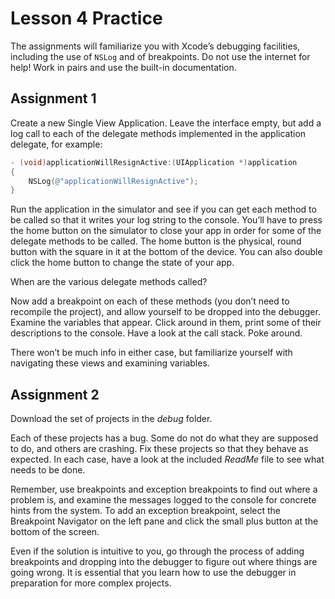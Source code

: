 Lesson 4 Practice
=================================

The assignments will familiarize you with Xcode’s debugging facilities, including the use of `NSLog` and of breakpoints. Do not use the internet for help! Work in pairs and use the built-in documentation.

## Assignment 1

Create a new Single View Application. Leave the interface empty, but add a log call to each of the delegate methods implemented in the application delegate, for example:

```objective-c
- (void)applicationWillResignActive:(UIApplication *)application
{
    NSLog(@"applicationWillResignActive");
}
```

Run the application in the simulator and see if you can get each method to be called so that it writes your log string to the console. You’ll have to press the home button on the simulator to close your app in order for some of the delegate methods to be called. The home button is the physical, round button with the square in it at the bottom of the device. You can also double click the home button to change the state of your app.

When are the various delegate methods called?

Now add a breakpoint on each of these methods (you don’t need to recompile the project), and allow yourself to be dropped into the debugger. Examine the variables that appear. Click around in them, print some of their descriptions to the console. Have a look at the call stack. Poke around.

There won’t be much info in either case, but familiarize yourself with navigating these views and examining variables.

## Assignment 2

Download the set of projects in the *debug* folder.

Each of these projects has a bug. Some do not do what they are supposed to do, and others are crashing. Fix these projects so that they behave as expected. In each case, have a look at the included *ReadMe* file to see what needs to be done.

Remember, use breakpoints and exception breakpoints to find out where a problem is, and examine the messages logged to the console for concrete hints from the system. To add an exception breakpoint, select the Breakpoint Navigator on the left pane and click the small plus button at the bottom of the screen.

Even if the solution is intuitive to you, go through the process of adding breakpoints and dropping into the debugger to figure out where things are going wrong. It is essential that you learn how to use the debugger in preparation for more complex projects.
